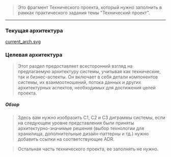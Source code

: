 > Это фрагмент Технического проекта, который нужно заполнить в рамках практического задания темы "Технический проект".
---

### Текущая архитектура

[current_arch.svg](static/current_arch.svg)

### Целевая архитектура

>Этот раздел предоставляет всесторонний взгляд на предлагаемую архитектуру системы, учитывая как технические, так и бизнес-аспекты. Он включает в себя детали компонентов системы, их взаимоотношений, потока данных и других архитектурных аспектов, необходимых для достижения целей проекта.

##### Обзор

> Здесь вам нужно изобразить C1, C2 и C3 диграммы системы, если на следующем уровне представления были приняты архитектурно-значимые решения (выбор технологии для хранилища, дополнительные дизайн-паттерны и тд.) нужно добавить ссылки на соответствующие ADR.

> Остальная часть технического проекта, ее заполнять не нужно.
